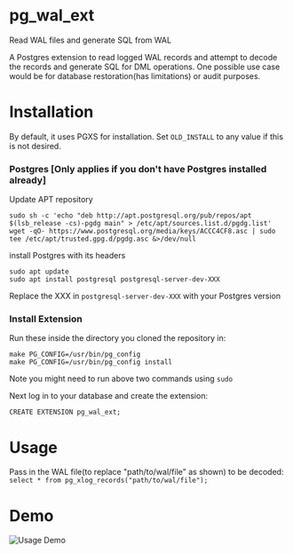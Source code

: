 # pg_wal_ext
Read WAL files and generate SQL from WAL

A Postgres extension to read logged WAL records and attempt to decode the records and generate SQL for DML operations. One possible use case would be for database restoration(has limitations) or audit purposes.

# Installation
By default, it uses PGXS for installation. Set `OLD_INSTALL` to any value if this is not desired.

### Postgres [Only applies if you don't have Postgres installed already]
Update APT repository
```
sudo sh -c 'echo "deb http://apt.postgresql.org/pub/repos/apt $(lsb_release -cs)-pgdg main" > /etc/apt/sources.list.d/pgdg.list'
wget -qO- https://www.postgresql.org/media/keys/ACCC4CF8.asc | sudo tee /etc/apt/trusted.gpg.d/pgdg.asc &>/dev/null
```

install Postgres with its headers
```
sudo apt update
sudo apt install postgresql postgresql-server-dev-XXX
```
Replace the XXX in `postgresql-server-dev-XXX` with your Postgres version

### Install Extension
Run these inside the directory you cloned the repository in:

```
make PG_CONFIG=/usr/bin/pg_config
make PG_CONFIG=/usr/bin/pg_config install
```
Note you might need to run above two commands using `sudo`

Next log in to your database and create the extension:
```
CREATE EXTENSION pg_wal_ext;
```

# Usage
Pass in the WAL file(to replace "path/to/wal/file" as shown) to be decoded: `select * from pg_xlog_records("path/to/wal/file");`

# Demo
![Usage Demo](assets/sql-from-wal.gif)
